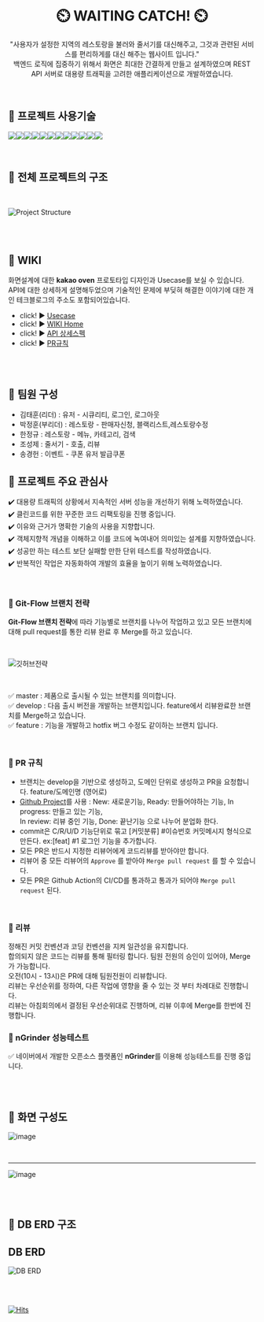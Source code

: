 
<h1 align="center" >
 ⏲️ WAITING CATCH! ⏲️
</h1>
<p align="center">
"사용자가 설정한 지역의 레스토랑을 불러와 줄서기를 대신해주고, 그것과 관련된 서비스를 편리하게를 대신 해주는 웹사이트 입니다."<br> 백엔드 로직에 집중하기 위해서 화면은 최대한 간결하게 만들고 설계하였으며 REST API 서버로 대용량 트래픽을 고려한 애플리케이션으로 개발하였습니다. </p>
<br>

##  :rocket: 프로젝트 사용기술 <br>
<img src="https://img.shields.io/badge/Springboot-6DB33F?style=for-the-badge&logo=springboot&logoColor=white"><img src="https://img.shields.io/badge/Redis-DC382D?style=for-the-badge&logo=redis&logoColor=white"><img src="https://img.shields.io/badge/Java-007396?style=for-the-badge&logo=java&logoColor=white"><img src="https://img.shields.io/badge/Mysql-4479A1?style=for-the-badge&logo=mysql&logoColor=white"><img src="https://img.shields.io/badge/Gradle-02303A?style=for-the-badge&logo=gradle&logoColor=white"><img src="https://img.shields.io/badge/NaverAPI-03C75A?style=for-the-badge&logo=naver&logoColor=white"><img src="https://img.shields.io/badge/GoogleAPI-4285F4?style=for-the-badge&logo=google&logoColor=white"><img src="https://img.shields.io/badge/AWS EC2-FF9900?style=for-the-badge&logo=amazon-ec2&logoColor=white"><img src="https://img.shields.io/badge/AWS S3-569A31?style=for-the-badge&logo=amazon-s3&logoColor=white"><img src="https://img.shields.io/badge/nGrinder-F79A10?style=for-the-badge&logo=ngrinder&logoColor=white"><img src="https://img.shields.io/badge/IntelliJ-000000?style=for-the-badge&logo=intellij-idea&logoColor=white"><img src="https://img.shields.io/badge/Github-181717?style=for-the-badge&logo=github&logoColor=white">

<br>


##  :rocket: 전체 프로젝트의 구조
<br>

![Project Structure](https://user-images.githubusercontent.com/83831110/220520960-4fe34da8-7729-405b-82de-e5594dbfc467.png)


<br>
<br>

##  :rocket: WIKI

화면설계에 대한 **kakao oven** 프로토타입 디자인과 Usecase를 보실 수 있습니다.
API에 대한 상세하게 설명해두었으며 기술적인 문제에 부딪혀 해결한 이야기에 대한 개인 테크블로그의 주소도 포함되어있습니다.

 - click! :arrow_forward: [Usecase](https://github.com/f-lab-edu/event-recommender-festa/wiki/Usecase)
 - click! :arrow_forward: [WIKI Home](https://github.com/mitoconcrete/waiting-catch-project/wiki)
 - click! :arrow_forward: [API 상세스펙](https://github.com/f-lab-edu/event-recommender-festa/wiki#%EC%83%81%EC%84%B8-api-%EC%8A%A4%ED%8E%99-%EB%B0%94%EB%A1%9C%EA%B0%80%EA%B8%B0)
 - click! :arrow_forward: [PR규칙](https://github.com/f-lab-edu/event-recommender-festa/wiki#pr-%EA%B7%9C%EC%B9%99)
 
<br>
<br>

## 👥 팀원 구성
- 김태훈(리더) : 유저 - 시큐리티, 로그인, 로그아웃<br>
- 박정훈(부리더) : 레스토랑 - 판매자신청, 블랙리스트,레스토랑수정<br>
- 한정규 : 레스토랑 - 메뉴, 카테고리, 검색<br>
- 조성제 : 줄서기 - 호출, 리뷰<br>
- 송경헌 : 이벤트 - 쿠폰 유저 발급쿠폰<br>


##  :rocket: 프로젝트 주요 관심사

:heavy_check_mark: 대용량 트래픽의 상황에서 지속적인 서버 성능을 개선하기 위해 노력하였습니다.    
:heavy_check_mark: 클린코드를 위한 꾸준한 코드 리팩토링을 진행 중입니다.      
:heavy_check_mark: 이유와 근거가 명확한 기술의 사용을 지향합니다.    
:heavy_check_mark: 객체지향적 개념을 이해하고 이를 코드에 녹여내어 의미있는 설계를 지향하였습니다.    
:heavy_check_mark: 성공만 하는 테스트 보단 실패할 만한 단위 테스트를 작성하였습니다.    
:heavy_check_mark: 반복적인 작업은 자동화하여 개발의 효율을 높이기 위해 노력하였습니다.      

<br>

### :diamond_shape_with_a_dot_inside: Git-Flow 브랜치 전략

**Git-Flow 브랜치 전략**에 따라 기능별로 브랜치를 나누어 작업하고 있고 
모든 브랜치에 대해 pull request를 통한 리뷰 완료 후 Merge를 하고 있습니다.

<br>

![깃허브전략](https://user-images.githubusercontent.com/83831110/220528904-f3387e71-30cc-437e-8e9c-5ce8576112ea.svg)


<br>

:white_check_mark: master : 제품으로 출시될 수 있는 브랜치를 의미합니다.     
:white_check_mark: develop : 다음 출시 버전을 개발하는 브랜치입니다. feature에서 리뷰완료한 브랜치를 Merge하고 있습니다.    
:white_check_mark: feature : 기능을 개발하고 hotfix 버그 수정도 같이하는 브랜치 입니다.    

<br>


### :diamond_shape_with_a_dot_inside: PR 규칙

- 브랜치는 develop을 기반으로 생성하고, 도메인 단위로 생성하고 PR을 요청합니다. feature/도메인명 (영어로)<br>
- [Github Project](https://github.com/users/mitoconcrete/projects/6/views/1)를 사용 : New: 새로운기능, Ready: 만들어야하는 기능, In progress: 만들고 있는 기능,<br> In review: 리뷰 중인 기능, Done: 끝난기능 으로 나누어 분업화 한다.
- commit은 C/R/U/D 기능단위로 묶고 [커밋분류] #이슈번호 커밋메시지 형식으로 만든다. ex:[feat] #1 로그인 기능을 추가합니다.
- 모든 PR은 반드시 지정한 리뷰어에게 코드리뷰를 받아야만 합니다. 
- 리뷰어 중 모든 리뷰어의  `Approve` 를 받아야 `Merge pull request` 를 할 수 있습니다.
- 모든 PR은 Github Action의 CI/CD를 통과하고 통과가 되어야 `Merge pull request` 된다.
<br>

### :diamond_shape_with_a_dot_inside: 리뷰

정해진 커밋 컨벤션과 코딩 컨벤션을 지켜 일관성을 유지합니다.<br>
합의되지 않은 코드는 리뷰를 통해 필터링 합니다. 팀원 전원의 승인이 있어야, Merge가 가능합니다.<br>
오전(10시 - 13시)은 PR에 대해 팀원전원이 리뷰합니다. <br>
리뷰는 우선순위를 정하여, 다른 작업에 영향을 줄 수 있는 것 부터 차례대로 진행합니다. <br>리뷰는 아침회의에서 결정된 우선순위대로 진행하며, 리뷰 이후에 Merge를 한번에 진행합니다.

### :diamond_shape_with_a_dot_inside: nGrinder 성능테스트

:white_check_mark: 네이버에서 개발한 오픈소스 플랫폼인 **nGrinder**를 이용해 성능테스트를 진행 중입니다.

<br>
<br>

##  :rocket: 화면 구성도

![image](https://user-images.githubusercontent.com/58355531/109332890-15c1f580-78a2-11eb-9596-eadf94a1ac10.png)

<br>

___


![image](https://user-images.githubusercontent.com/58355531/109332798-f6c36380-78a1-11eb-9283-92796a76ade2.png)

<br>
<br>

##  :rocket: DB ERD 구조

## DB ERD<br>
![DB ERD](https://user-images.githubusercontent.com/83831110/220526975-21451a53-93f4-4911-9b31-37e8a65a10da.png)

<br>
<br>

[![Hits](https://hits.seeyoufarm.com/api/count/incr/badge.svg?url=https%3A%2F%2Fgithub.com%2Ff-lab-edu%2Fevent-recommender-festa&count_bg=%2379C83D&title_bg=%23555555&icon=&icon_color=%23E7E7E7&title=hits&edge_flat=false)](https://hits.seeyoufarm.com)
